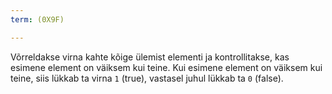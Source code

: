 ```yaml
---
term: (0X9F)

---
```

Võrreldakse virna kahte kõige ülemist elementi ja kontrollitakse, kas esimene element on väiksem kui teine. Kui esimene element on väiksem kui teine, siis lükkab ta virna `1` (true), vastasel juhul lükkab ta `0` (false).